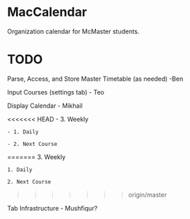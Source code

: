MacCalendar
===========

Organization calendar for McMaster students.


TODO
==========
Parse, Access, and Store Master Timetable (as needed) -Ben

Input Courses (settings tab) - Teo

Display Calendar - Mikhail

<<<<<<< HEAD
    - 3. Weekly

    - 1. Daily

    - 2. Next Course
=======
    3. Weekly

    1. Daily

    2. Next Course
>>>>>>> origin/master

Tab Infrastructure - Mushfiqur?


